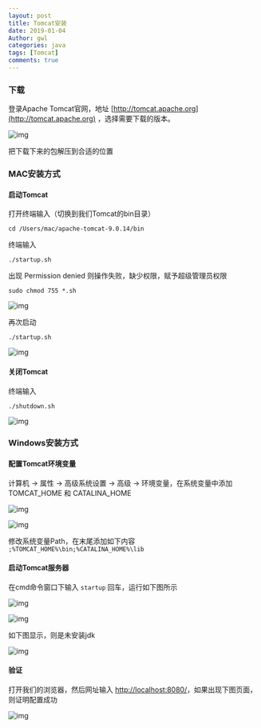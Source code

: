 ```yaml
---
layout: post
title: Tomcat安装
date: 2019-01-04
Author: gwl
categories: java
tags: [Tomcat]
comments: true
---
```



### 下载

登录Apache Tomcat官网，地址 [http://tomcat.apache.org](http://tomcat.apache.org) ，选择需要下载的版本。 

![img](https://github.com/mouos/mouos.github.io/blob/master/images/article_images/2019-01-04-Tomcat-installation/2019-01-04-Tomcat-installation-01.png?raw=true)

把下载下来的包解压到合适的位置

### MAC安装方式

#### 启动Tomcat

打开终端输入（切换到我们Tomcat的bin目录）

```
cd /Users/mac/apache-tomcat-9.0.14/bin
```

终端输入

```
./startup.sh
```

出现 Permission denied 则操作失败，缺少权限，赋予超级管理员权限

```
sudo chmod 755 *.sh
```

![img](https://github.com/mouos/mouos.github.io/blob/master/images/article_images/2019-01-04-Tomcat-installation/2019-01-04-Tomcat-installation-02.png?raw=true)

再次启动

```
./startup.sh
```

![img](https://github.com/mouos/mouos.github.io/blob/master/images/article_images/2019-01-04-Tomcat-installation/2019-01-04-Tomcat-installation-03.png?raw=true)

#### 关闭Tomcat

终端输入

```
./shutdown.sh
```

![img](https://github.com/mouos/mouos.github.io/blob/master/images/article_images/2019-01-04-Tomcat-installation/2019-01-04-Tomcat-installation-04.png?raw=true)


### Windows安装方式

#### 配置Tomcat环境变量

计算机 -> 属性 -> 高级系统设置 -> 高级 -> 环境变量，在系统变量中添加 TOMCAT_HOME 和 CATALINA_HOME

![img](https://github.com/mouos/mouos.github.io/blob/master/images/article_images/2019-01-04-Tomcat-installation/2019-01-04-Tomcat-installation-05.png?raw=true)

![img](https://github.com/mouos/mouos.github.io/blob/master/images/article_images/2019-01-04-Tomcat-installation/2019-01-04-Tomcat-installation-06.png?raw=true)

修改系统变量Path，在末尾添加如下内容
`;%TOMCAT_HOME%\bin;%CATALINA_HOME%\lib`

#### 启动Tomcat服务器

在cmd命令窗口下输入 `startup` 回车，运行如下图所示

![img](https://github.com/mouos/mouos.github.io/blob/master/images/article_images/2019-01-04-Tomcat-installation/2019-01-04-Tomcat-installation-07.png?raw=true)

![img](https://github.com/mouos/mouos.github.io/blob/master/images/article_images/2019-01-04-Tomcat-installation/2019-01-04-Tomcat-installation-08.png?raw=true)

如下图显示，则是未安装jdk

![img](https://github.com/mouos/mouos.github.io/blob/master/images/article_images/2019-01-04-Tomcat-installation/2019-01-04-Tomcat-installation-09.png?raw=true)

#### 验证

打开我们的浏览器，然后网址输入 [http://localhost:8080/](http://localhost:8080/)，如果出现下图页面，则证明配置成功 

![img](https://github.com/mouos/mouos.github.io/blob/master/images/article_images/2019-01-04-Tomcat-installation/2019-01-04-Tomcat-installation-10.png?raw=true)





